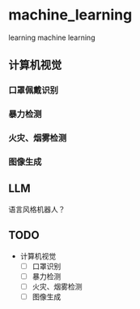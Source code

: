 # machine_learning

learning machine learning

## 计算机视觉

### 口罩佩戴识别

### 暴力检测

### 火灾、烟雾检测

### 图像生成

## LLM

语言风格机器人？

## TODO

- 计算机视觉
  - [ ] 口罩识别
  - [ ] 暴力检测
  - [ ] 火灾、烟雾检测
  - [ ] 图像生成
